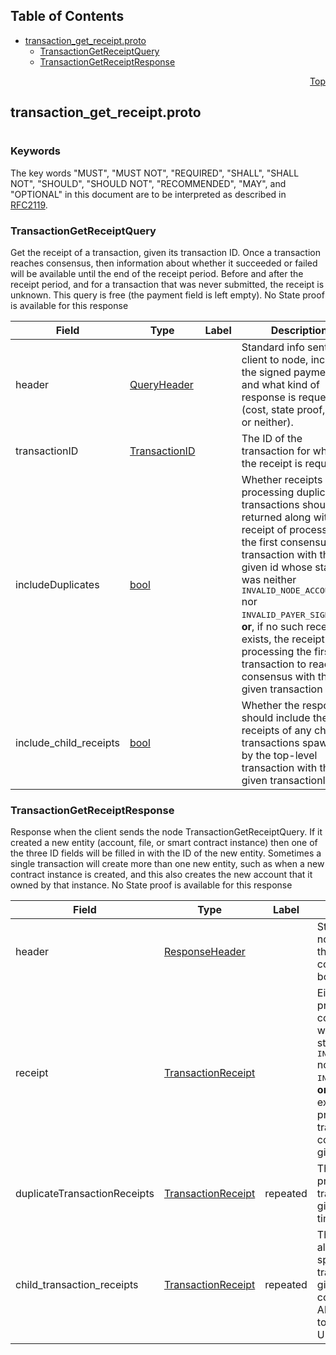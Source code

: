 ## Table of Contents

- [transaction_get_receipt.proto](#transaction_get_receipt-proto)
    - [TransactionGetReceiptQuery](#proto-TransactionGetReceiptQuery)
    - [TransactionGetReceiptResponse](#proto-TransactionGetReceiptResponse)
  



<a name="transaction_get_receipt-proto"></a>
<p align="right"><a href="#top">Top</a></p>

## transaction_get_receipt.proto
#

### Keywords
The key words "MUST", "MUST NOT", "REQUIRED", "SHALL", "SHALL NOT",
"SHOULD", "SHOULD NOT", "RECOMMENDED", "MAY", and "OPTIONAL" in this
document are to be interpreted as described in [RFC2119](https://www.ietf.org/rfc/rfc2119).


<a name="proto-TransactionGetReceiptQuery"></a>

### TransactionGetReceiptQuery
Get the receipt of a transaction, given its transaction ID. Once a transaction reaches consensus,
then information about whether it succeeded or failed will be available until the end of the
receipt period.  Before and after the receipt period, and for a transaction that was never
submitted, the receipt is unknown.  This query is free (the payment field is left empty). No
State proof is available for this response


| Field | Type | Label | Description |
| ----- | ---- | ----- | ----------- |
| header | [QueryHeader](#proto-QueryHeader) |  | Standard info sent from client to node, including the signed payment, and what kind of response is requested (cost, state proof, both, or neither). |
| transactionID | [TransactionID](#proto-TransactionID) |  | The ID of the transaction for which the receipt is requested. |
| includeDuplicates | [bool](#bool) |  | Whether receipts of processing duplicate transactions should be returned along with the receipt of processing the first consensus transaction with the given id whose status was neither <tt>INVALID_NODE_ACCOUNT</tt> nor <tt>INVALID_PAYER_SIGNATURE</tt>; <b>or</b>, if no such receipt exists, the receipt of processing the first transaction to reach consensus with the given transaction id. |
| include_child_receipts | [bool](#bool) |  | Whether the response should include the receipts of any child transactions spawned by the top-level transaction with the given transactionID. |






<a name="proto-TransactionGetReceiptResponse"></a>

### TransactionGetReceiptResponse
Response when the client sends the node TransactionGetReceiptQuery. If it created a new entity
(account, file, or smart contract instance) then one of the three ID fields will be filled in
with the ID of the new entity. Sometimes a single transaction will create more than one new
entity, such as when a new contract instance is created, and this also creates the new account
that it owned by that instance. No State proof is available for this response


| Field | Type | Label | Description |
| ----- | ---- | ----- | ----------- |
| header | [ResponseHeader](#proto-ResponseHeader) |  | Standard response from node to client, including the requested fields: cost, or state proof, or both, or neither |
| receipt | [TransactionReceipt](#proto-TransactionReceipt) |  | Either the receipt of processing the first consensus transaction with the given id whose status was neither <tt>INVALID_NODE_ACCOUNT</tt> nor <tt>INVALID_PAYER_SIGNATURE</tt>; <b>or</b>, if no such receipt exists, the receipt of processing the first transaction to reach consensus with the given transaction id. |
| duplicateTransactionReceipts | [TransactionReceipt](#proto-TransactionReceipt) | repeated | The receipts of processing all transactions with the given id, in consensus time order. |
| child_transaction_receipts | [TransactionReceipt](#proto-TransactionReceipt) | repeated | The receipts (if any) of all child transactions spawned by the transaction with the given top-level id, in consensus order. Always empty if the top-level status is UNKNOWN. |





 <!-- end messages -->

 <!-- end enums -->

 <!-- end HasExtensions -->

 <!-- end services -->


